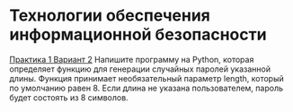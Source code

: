 # **Технологии обеспечения информационной безопасности**
[Практика 1 Вариант 2](prz1/homework1.py) Напишите программу на Python, которая определяет функцию для генерации случайных паролей указанной длины. Функция принимает необязательный параметр length, который по умолчанию равен 8. Если длина не указана пользователем, пароль будет состоять из 8 символов.
